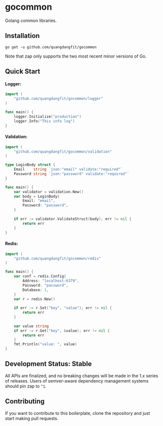 # gocommon

Golang common libraries.

## Installation

`go get -u github.com/quangdangfit/gocommon`

Note that zap only supports the two most recent minor versions of Go.

## Quick Start

#### Logger:

```go
import (
    "github.com/quangdangfit/gocommon/logger"
)

func main() {
    logger.Initialize("production")
    logger.Info("This info log")
}
```

#### Validation:

```go
import (
    "github.com/quangdangfit/gocommon/validation"
)

type LoginBody struct {
    Email    string `json:"email" validate:"required"`
    Password string `json:"password" validate:"required"`
}

func main() {
    var validator = validation.New()
    var body = LoginBody{
        Email: "email",
        Password: "password",
    }
    
    if err := validator.ValidateStruct(body); err != nil {
        return err
    }
}
```

#### Redis:

```go
import (
    "github.com/quangdangfit/gocommon/redis"
)

func main() {
	var conf = redis.Config{
        Address: "localhost:6379",
        Password: "password",
        Database: 1,
    }
    var r = redis.New()
    
    if err := r.Set("key", "value"); err != nil {
        return err
    }
    
    var value string
	if err := r.Get("key", &value); err != nil {
        return err
    }
    fmt.Println("value: ", value)
}
```

## Development Status: Stable

All APIs are finalized, and no breaking changes will be made in the 1.x series
of releases. Users of semver-aware dependency management systems should pin zap
to `^1`.

## Contributing

If you want to contribute to this boilerplate, clone the repository and just
start making pull requests.
